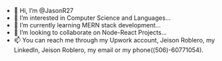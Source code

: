 - 👋 Hi, I’m @JasonR27
- 👀 I’m interested in Computer Science and Languages...
- 🌱 I’m currently learning MERN stack development...
- 💞️ I’m looking to collaborate on Node-React Projects...
- 📫 You can reach me through my Upwork account, Jeison Roblero, my LinkedIn, Jeison Roblero, my email or my phone((506)-60771054). 

<!---
JasonR27/JasonR27 is a ✨ special ✨ repository because its `README.md` (this file) appears on your GitHub profile.
You can click the Preview link to take a look at your changes.
--->
